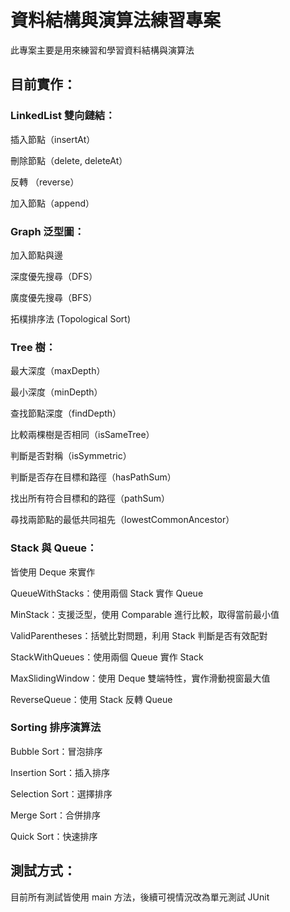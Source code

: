# 資料結構與演算法練習專案
此專案主要是用來練習和學習資料結構與演算法

## 目前實作：
### LinkedList 雙向鏈結：

插入節點（insertAt）

刪除節點（delete, deleteAt）

反轉    （reverse）

加入節點（append）

### Graph 泛型圖：

加入節點與邊

深度優先搜尋（DFS）

廣度優先搜尋（BFS）

拓樸排序法   (Topological Sort)

### Tree 樹：

最大深度（maxDepth）

最小深度（minDepth）

查找節點深度（findDepth）

比較兩棵樹是否相同（isSameTree）

判斷是否對稱（isSymmetric）

判斷是否存在目標和路徑（hasPathSum）

找出所有符合目標和的路徑（pathSum）

尋找兩節點的最低共同祖先（lowestCommonAncestor）

### Stack 與 Queue：

皆使用 Deque 來實作

QueueWithStacks：使用兩個 Stack 實作 Queue

MinStack<T>：支援泛型，使用 Comparable<T> 進行比較，取得當前最小值

ValidParentheses：括號比對問題，利用 Stack 判斷是否有效配對

StackWithQueues：使用兩個 Queue 實作 Stack

MaxSlidingWindow：使用 Deque 雙端特性，實作滑動視窗最大值

ReverseQueue：使用 Stack 反轉 Queue

### Sorting 排序演算法

Bubble Sort：冒泡排序

Insertion Sort：插入排序

Selection Sort：選擇排序

Merge Sort：合併排序

Quick Sort：快速排序

## 測試方式：

目前所有測試皆使用 main 方法，後續可視情況改為單元測試 JUnit
